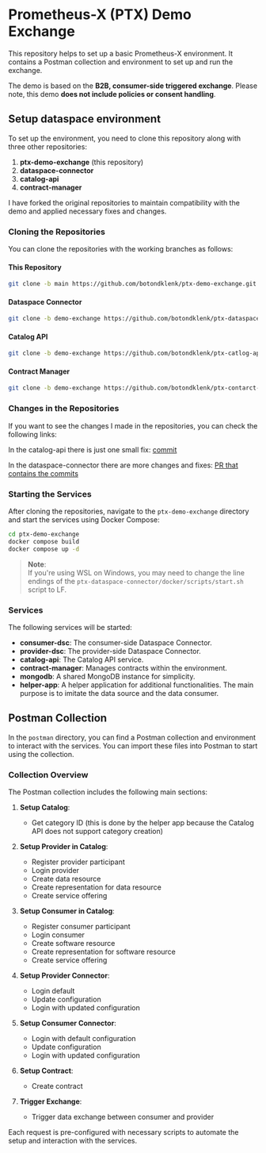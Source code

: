 # Prometheus-X (PTX) Demo Exchange

This repository helps to set up a basic Prometheus-X environment. It contains a Postman collection and environment to set up and run the exchange.

The demo is based on the **B2B, consumer-side triggered exchange**. Please note, this demo **does not include policies or consent handling**.

## Setup dataspace environment

To set up the environment, you need to clone this repository along with three other repositories:

1. **ptx-demo-exchange** (this repository)
2. **dataspace-connector**
3. **catalog-api**
4. **contract-manager**

I have forked the original repositories to maintain compatibility with the demo and applied necessary fixes and changes.

### Cloning the Repositories

You can clone the repositories with the working branches as follows:

#### This Repository
```bash
git clone -b main https://github.com/botondklenk/ptx-demo-exchange.git
```

#### Dataspace Connector
```bash
git clone -b demo-exchange https://github.com/botondklenk/ptx-dataspace-connector.git
```

#### Catalog API
```bash
git clone -b demo-exchange https://github.com/botondklenk/ptx-catlog-api.git
```

#### Contract Manager
```bash
git clone -b demo-exchange https://github.com/botondklenk/ptx-contarct-manager.git
```

### Changes in the Repositories

If you want to see the changes I made in the repositories, you can check the following links:

In the catalog-api there is just one small fix:
[commit](https://github.com/botondklenk/ptx-catalog-api/commit/1a2262e15c1d3e76c79a26d27e57a55aa79076a3)

In the dataspace-connector there are more changes and fixes:
[PR that contains the commits](https://github.com/botondklenk/ptx-dataspace-connector/pull/2/commits)

### Starting the Services

After cloning the repositories, navigate to the `ptx-demo-exchange` directory and start the services using Docker Compose:

```bash
cd ptx-demo-exchange
docker compose build
docker compose up -d
```

> **Note**:  
> If you're using WSL on Windows, you may need to change the line endings of the `ptx-dataspace-connector/docker/scripts/start.sh` script to LF.

### Services

The following services will be started:

- **consumer-dsc**: The consumer-side Dataspace Connector.
- **provider-dsc**: The provider-side Dataspace Connector.
- **catalog-api**: The Catalog API service.
- **contract-manager**: Manages contracts within the environment.
- **mongodb**: A shared MongoDB instance for simplicity.
- **helper-app**: A helper application for additional functionalities. The main purpose is to imitate the data source and the data consumer.

## Postman Collection

In the `postman` directory, you can find a Postman collection and environment to interact with the services. You can import these files into Postman to start using the collection.

### Collection Overview

The Postman collection includes the following main sections:

1. **Setup Catalog**: 
    - Get category ID (this is done by the helper app because the Catalog API does not support category creation)

2. **Setup Provider in Catalog**: 
    - Register provider participant
    - Login provider
    - Create data resource
    - Create representation for data resource
    - Create service offering

3. **Setup Consumer in Catalog**: 
    - Register consumer participant
    - Login consumer
    - Create software resource
    - Create representation for software resource
    - Create service offering

4. **Setup Provider Connector**: 
    - Login default
    - Update configuration
    - Login with updated configuration

5. **Setup Consumer Connector**: 
    - Login with default configuration
    - Update configuration
    - Login with updated configuration

6. **Setup Contract**: 
    - Create contract

7. **Trigger Exchange**: 
    - Trigger data exchange between consumer and provider

Each request is pre-configured with necessary scripts to automate the setup and interaction with the services.





